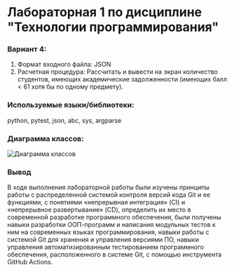 # Лабораторная 1 по дисциплине "Технологии программирования"
### Вариант 4:
1. Формат входного файла: JSON 
2. Расчетная процедура: Рассчитать и вывести на экран количество студентов,
имеющих академические задолженности (имеющих балл
< 61 хотя бы по одному предмету).
### Используемые языки/библиотеки:
python, pytest, json, abc, sys, argparse
### Диаграмма классов:
![Диаграмма классов](https://github.com/Mavnes/PTLab1/assets/85445886/b147eab6-971d-4cb9-9c05-8fe917b9eb9e)
### Вывод
В ходе выполнения лабораторной работы были изучены принципы работы с распределенной системой контроля версий кода Git и ее функциями, с понятиями «непрерывная интеграция» (CI) и «непрерывное развертывание»
(CD), определить их место в современной разработке программного обеспечения, были получены навыки разработки ООП-программ и написания модульных тестов к ним на
современных языках программирования, навыки работы с системой Git для хранения и управления версиями ПО, навыки управления автоматизированным тестированием программного обеспечения,
расположенного в системе Git, с помощью инструмента GitHub Actions.
